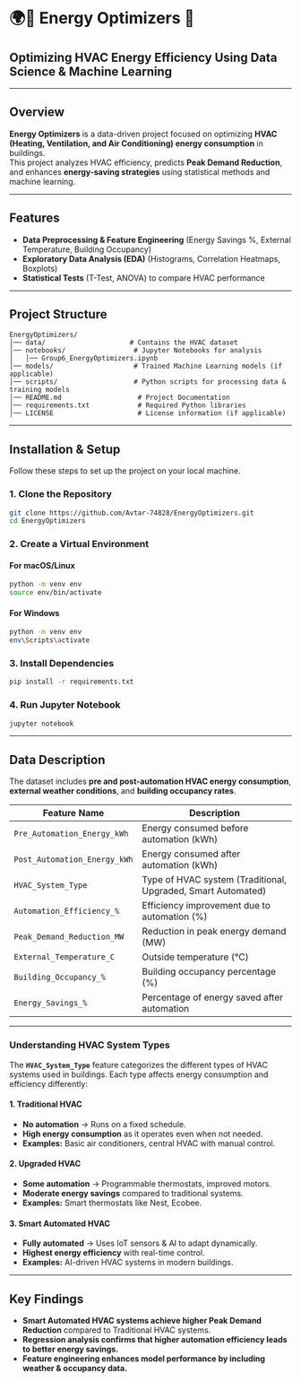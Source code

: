 # 🌍🔋 **Energy Optimizers** 🚀  

## **Optimizing HVAC Energy Efficiency Using Data Science & Machine Learning**  

---

## **Overview**
**Energy Optimizers** is a data-driven project focused on optimizing **HVAC (Heating, Ventilation, and Air Conditioning) energy consumption** in buildings.  
This project analyzes HVAC efficiency, predicts **Peak Demand Reduction**, and enhances **energy-saving strategies** using statistical methods and machine learning.

---

## **Features**
-  **Data Preprocessing & Feature Engineering** (Energy Savings %, External Temperature, Building Occupancy)  
-  **Exploratory Data Analysis (EDA)** (Histograms, Correlation Heatmaps, Boxplots)  
-  **Statistical Tests** (T-Test, ANOVA) to compare HVAC performance  

---

## **Project Structure**
```
EnergyOptimizers/
│── data/                     # Contains the HVAC dataset
│── notebooks/                 # Jupyter Notebooks for analysis
│   │── Group6_EnergyOptimizers.ipynb
│── models/                    # Trained Machine Learning models (if applicable)
│── scripts/                   # Python scripts for processing data & training models
│── README.md                   # Project Documentation
│── requirements.txt            # Required Python libraries
│── LICENSE                     # License information (if applicable)
```

---

## **Installation & Setup**
Follow these steps to set up the project on your local machine.

### **1. Clone the Repository**
```bash
git clone https://github.com/Avtar-74828/EnergyOptimizers.git
cd EnergyOptimizers
```

### **2. Create a Virtual Environment**
#### **For macOS/Linux**
```bash
python -m venv env
source env/bin/activate
```
#### **For Windows**
```bash
python -m venv env
env\Scripts\activate
```

### **3.  Install Dependencies**
```bash
pip install -r requirements.txt
```

### **4. Run Jupyter Notebook**
```bash
jupyter notebook
```

---

## **Data Description**
The dataset includes **pre and post-automation HVAC energy consumption**, **external weather conditions**, and **building occupancy rates**.

| Feature Name                 | Description |
|------------------------------|------------|
| `Pre_Automation_Energy_kWh`  | Energy consumed before automation (kWh) |
| `Post_Automation_Energy_kWh` | Energy consumed after automation (kWh) |
| `HVAC_System_Type`           | Type of HVAC system (Traditional, Upgraded, Smart Automated) |
| `Automation_Efficiency_%`    | Efficiency improvement due to automation (%) |
| `Peak_Demand_Reduction_MW`   | Reduction in peak energy demand (MW) |
| `External_Temperature_C`     | Outside temperature (°C) |
| `Building_Occupancy_%`       | Building occupancy percentage (%) |
| `Energy_Savings_%`           | Percentage of energy saved after automation |

---

### **Understanding HVAC System Types**
The **`HVAC_System_Type`** feature categorizes the different types of HVAC systems used in buildings. Each type affects energy consumption and efficiency differently:

#### **1. Traditional HVAC**
- **No automation** → Runs on a fixed schedule.
- **High energy consumption** as it operates even when not needed.
- **Examples:** Basic air conditioners, central HVAC with manual control.

#### **2. Upgraded HVAC**
- **Some automation** → Programmable thermostats, improved motors.
- **Moderate energy savings** compared to traditional systems.
- **Examples:** Smart thermostats like Nest, Ecobee.

#### **3. Smart Automated HVAC**
- **Fully automated** → Uses IoT sensors & AI to adapt dynamically.
- **Highest energy efficiency** with real-time control.
- **Examples:** AI-driven HVAC systems in modern buildings.

---

## **Key Findings**
- **Smart Automated HVAC systems achieve higher Peak Demand Reduction** compared to Traditional HVAC systems.  
- **Regression analysis confirms that higher automation efficiency leads to better energy savings.**  
- **Feature engineering enhances model performance by including weather & occupancy data.**  
